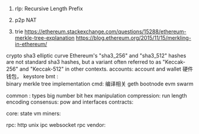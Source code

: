 1. rlp: Recursive Length Prefix
2. p2p
    NAT
    
3. trie  https://ethereum.stackexchange.com/questions/15288/ethereum-merkle-tree-explanation
https://blog.ethereum.org/2015/11/15/merkling-in-ethereum/

crypto  sha3  elliptic curve 
   Ethereum's "sha3_256" and "sha3_512" hashes are not standard sha3 hashes, but a variant often referred to as "Keccak-256" and "Keccak-512" in other contexts.
accounts:  account and wallet 硬件钱包， keystore
bmt :   
    binary merkle tree implementation 
cmd:    编译相关 geth bootnode evm swarm

common : types big number bit hex manipulation 
compression: run length encoding 
consensus:
   pow and interfaces
contracts:
    
core:
    state
    vm
miners:

rpc: http unix ipc websocket rpc 
vendor: 
    
    